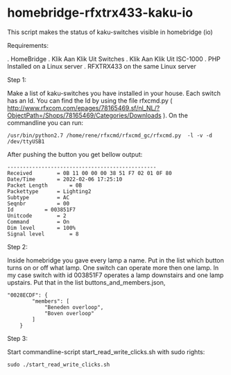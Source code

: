 # homebridge-rfxtrx433-kaku-io
This script makes the status of kaku-switches visible in homebridge (io)  

Requirements:

. HomeBridge
. Klik Aan Klik Uit Switches 
. Klik Aan Klik Uit ISC-1000
. PHP Installed on a Linux server
. RFXTRX433 on the same Linux server

Step 1:

Make a list of kaku-switches you have installed in your house. Each switch has an Id. You can find the Id by using the file rfxcmd.py ( http://www.rfxcom.com/epages/78165469.sf/nl_NL/?ObjectPath=/Shops/78165469/Categories/Downloads ).
On the commandline you can run:

    /usr/bin/python2.7 /home/rene/rfxcmd/rfxcmd_gc/rfxcmd.py  -l -v -d /dev/ttyUSB1

After pushing the button you get bellow output:

    ------------------------------------------------
    Received		= 0B 11 00 00 00 38 51 F7 02 01 0F 80
    Date/Time		= 2022-02-06 17:25:10
    Packet Length		= 0B
    Packettype		= Lighting2
    Subtype			= AC
    Seqnbr			= 00
    Id			= 003851F7
    Unitcode		= 2
    Command			= On
    Dim level		= 100%
    Signal level		= 8

Step 2:

Inside homebridge you gave every lamp a name. Put in the list which button turns on or off what lamp. One switch can operate more then one lamp.
In my case switch with id 003851F7 operates a lamp downstairs and one lamp upstairs.
Put that in the list buttons_and_members.json,

    "0028ECDF": {
            "members": [
                "Beneden overloop", 
                "Boven overloop"
            ]
        }

Step 3:

Start commandline-script start_read_write_clicks.sh with sudo rights:

    sudo ./start_read_write_clicks.sh


